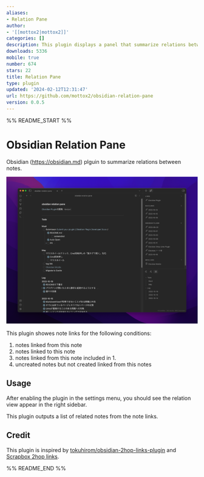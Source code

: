 ```yaml
---
aliases:
- Relation Pane
author:
- '[[mottox2|mottox2]]'
categories: []
description: This plugin displays a panel that summarize relations between notes.
downloads: 5336
mobile: true
number: 674
stars: 22
title: Relation Pane
type: plugin
updated: '2024-02-12T12:31:47'
url: https://github.com/mottox2/obsidian-relation-pane
version: 0.0.5
---
```


%% README_START %%

# Obsidian Relation Pane

Obsidian (https://obsidian.md) plguin to summarize relations between notes.

![screenshot](https://raw.githubusercontent.com/mottox2/obsidian-relation-pane/HEAD/screenshot.png)

This plugin showes note links for the following conditions:

1. notes linked from this note
2. notes linked to this note
3. notes linked from this note included in 1.
4. uncreated notes but not created linked from this notes

## Usage

After enabling the plugin in the settings menu, you should see the relation view appear in the right sidebar.

This plugin outputs a list of related notes from the note links.

## Credit

This plugin is inspired by [tokuhirom/obsidian-2hop-links-plugin](https://github.com/tokuhirom/obsidian-2hop-links-plugin) and [Scrapbox 2hop links](https://scrapbox.io/shokai/2_hop_link).


%% README_END %%